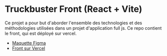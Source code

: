 # Truckbuster Front (React + Vite)

Ce projet a pour but d'aborder l'ensemble des technologies et des méthodologies utilisées dans un projet d'application full js.
Ce repo contient le front, qui est déployé sur vercel.

- [Maquette Figma](https://www.figma.com/file/oSA9Cn7V2unXkMwQteIuTM/Truckbuster?type=design&node-id=0%3A1&mode=design&t=5XlVyzgyHcCgK5ud-1)
- [Front sur Vercel](https://controle-technique-front.vercel.app/)

